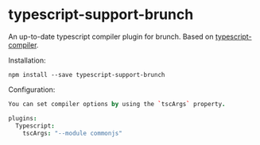 typescript-support-brunch
=========================

An up-to-date typescript compiler plugin for brunch. Based on [typescript-compiler](https://www.npmjs.com/package/typescript-compiler).

Installation:

```
npm install --save typescript-support-brunch
```

Configuration:

```coffeescript
You can set compiler options by using the `tscArgs` property.

plugins:
  Typescript:
    tscArgs: "--module commonjs"
```
